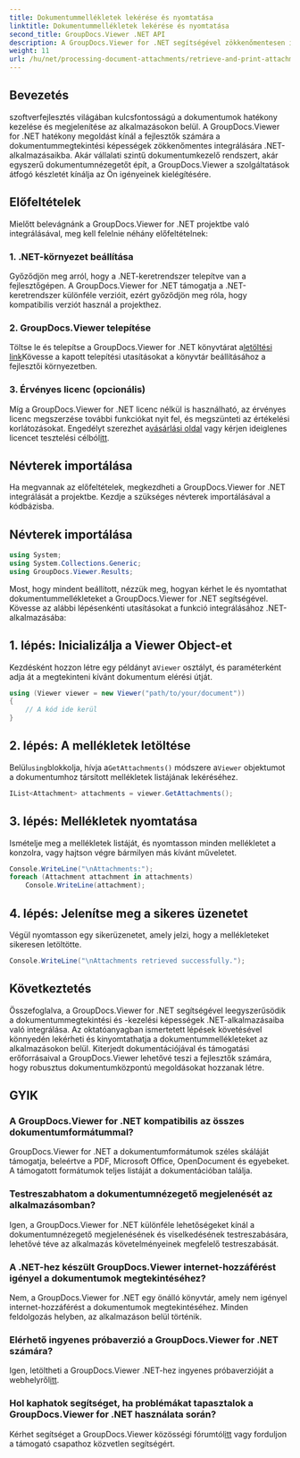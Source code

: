 ```yaml
---
title: Dokumentummellékletek lekérése és nyomtatása
linktitle: Dokumentummellékletek lekérése és nyomtatása
second_title: GroupDocs.Viewer .NET API
description: A GroupDocs.Viewer for .NET segítségével zökkenőmentesen integrálhatja a dokumentummegtekintési képességeket .NET-alkalmazásaiba. Könnyedén letöltheti és kinyomtathatja a dokumentummellékleteket.
weight: 11
url: /hu/net/processing-document-attachments/retrieve-and-print-attachments/
---
```

## Bevezetés
szoftverfejlesztés világában kulcsfontosságú a dokumentumok hatékony kezelése és megjelenítése az alkalmazásokon belül. A GroupDocs.Viewer for .NET hatékony megoldást kínál a fejlesztők számára a dokumentummegtekintési képességek zökkenőmentes integrálására .NET-alkalmazásaikba. Akár vállalati szintű dokumentumkezelő rendszert, akár egyszerű dokumentumnézegetőt épít, a GroupDocs.Viewer a szolgáltatások átfogó készletét kínálja az Ön igényeinek kielégítésére.
## Előfeltételek
Mielőtt belevágnánk a GroupDocs.Viewer for .NET projektbe való integrálásával, meg kell felelnie néhány előfeltételnek:
### 1. .NET-környezet beállítása
Győződjön meg arról, hogy a .NET-keretrendszer telepítve van a fejlesztőgépen. A GroupDocs.Viewer for .NET támogatja a .NET-keretrendszer különféle verzióit, ezért győződjön meg róla, hogy kompatibilis verziót használ a projekthez.
### 2. GroupDocs.Viewer telepítése
 Töltse le és telepítse a GroupDocs.Viewer for .NET könyvtárat a[letöltési link](https://releases.groupdocs.com/viewer/net/)Kövesse a kapott telepítési utasításokat a könyvtár beállításához a fejlesztői környezetben.
### 3. Érvényes licenc (opcionális)
 Míg a GroupDocs.Viewer for .NET licenc nélkül is használható, az érvényes licenc megszerzése további funkciókat nyit fel, és megszünteti az értékelési korlátozásokat. Engedélyt szerezhet a[vásárlási oldal](https://purchase.groupdocs.com/buy) vagy kérjen ideiglenes licencet tesztelési célból[itt](https://purchase.groupdocs.com/temporary-license/).

## Névterek importálása
Ha megvannak az előfeltételek, megkezdheti a GroupDocs.Viewer for .NET integrálását a projektbe. Kezdje a szükséges névterek importálásával a kódbázisba.
## Névterek importálása
```csharp
using System;
using System.Collections.Generic;
using GroupDocs.Viewer.Results;
```

Most, hogy mindent beállított, nézzük meg, hogyan kérhet le és nyomtathat dokumentummellékleteket a GroupDocs.Viewer for .NET segítségével. Kövesse az alábbi lépésenkénti utasításokat a funkció integrálásához .NET-alkalmazásába:
## 1. lépés: Inicializálja a Viewer Object-et
 Kezdésként hozzon létre egy példányt a`Viewer` osztályt, és paraméterként adja át a megtekinteni kívánt dokumentum elérési útját.
```csharp
using (Viewer viewer = new Viewer("path/to/your/document"))
{
    // A kód ide kerül
}
```
## 2. lépés: A mellékletek letöltése
 Belül`using`blokkolja, hívja a`GetAttachments()` módszere a`Viewer` objektumot a dokumentumhoz társított mellékletek listájának lekéréséhez.
```csharp
IList<Attachment> attachments = viewer.GetAttachments();
```
## 3. lépés: Mellékletek nyomtatása
Ismételje meg a mellékletek listáját, és nyomtasson minden mellékletet a konzolra, vagy hajtson végre bármilyen más kívánt műveletet.
```csharp
Console.WriteLine("\nAttachments:");
foreach (Attachment attachment in attachments)
    Console.WriteLine(attachment);
```
## 4. lépés: Jelenítse meg a sikeres üzenetet
Végül nyomtasson egy sikerüzenetet, amely jelzi, hogy a mellékleteket sikeresen letöltötte.
```csharp
Console.WriteLine("\nAttachments retrieved successfully.");
```

## Következtetés
Összefoglalva, a GroupDocs.Viewer for .NET segítségével leegyszerűsödik a dokumentummegtekintési és -kezelési képességek .NET-alkalmazásaiba való integrálása. Az oktatóanyagban ismertetett lépések követésével könnyedén lekérheti és kinyomtathatja a dokumentummellékleteket az alkalmazásokon belül. Kiterjedt dokumentációjával és támogatási erőforrásaival a GroupDocs.Viewer lehetővé teszi a fejlesztők számára, hogy robusztus dokumentumközpontú megoldásokat hozzanak létre.
## GYIK
### A GroupDocs.Viewer for .NET kompatibilis az összes dokumentumformátummal?
GroupDocs.Viewer for .NET a dokumentumformátumok széles skáláját támogatja, beleértve a PDF, Microsoft Office, OpenDocument és egyebeket. A támogatott formátumok teljes listáját a dokumentációban találja.
### Testreszabhatom a dokumentumnézegető megjelenését az alkalmazásomban?
Igen, a GroupDocs.Viewer for .NET különféle lehetőségeket kínál a dokumentumnézegető megjelenésének és viselkedésének testreszabására, lehetővé téve az alkalmazás követelményeinek megfelelő testreszabását.
### A .NET-hez készült GroupDocs.Viewer internet-hozzáférést igényel a dokumentumok megtekintéséhez?
Nem, a GroupDocs.Viewer for .NET egy önálló könyvtár, amely nem igényel internet-hozzáférést a dokumentumok megtekintéséhez. Minden feldolgozás helyben, az alkalmazáson belül történik.
### Elérhető ingyenes próbaverzió a GroupDocs.Viewer for .NET számára?
 Igen, letöltheti a GroupDocs.Viewer .NET-hez ingyenes próbaverzióját a webhelyről[itt](https://releases.groupdocs.com/).
### Hol kaphatok segítséget, ha problémákat tapasztalok a GroupDocs.Viewer for .NET használata során?
 Kérhet segítséget a GroupDocs.Viewer közösségi fórumtól[itt](https://forum.groupdocs.com/c/viewer/9) vagy forduljon a támogató csapathoz közvetlen segítségért.